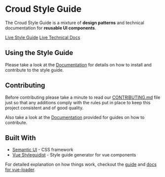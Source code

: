 # Croud Style Guide
The Croud Style Guide is a mixture of **design patterns** and technical documentation for **reusable UI components**.

[Live Style Guide](https://croudsupport.github.io/Croud-Style-Guide/#/)
[Live Technical Docs](https://croudsupport.github.io/Croud-Style-Guide/technical/)

## Using the Style Guide

Please take a look at the [Documentation](https://github.com/CroudSupport/Croud-Style-Guide/blob/master/docs/Introduction.md) for details on how to install and contribute to the style guide.

## Contributing

Before contributing please take a minute to read our [CONTRIBUTING.md](https://github.com/CroudSupport/Croud-Style-Guide/blob/master/CONTRIBUTING.md) file just so that any additions comply with the rules put in place to keep this project consistent and of good quality.

Also take a look at the [Documentation](https://github.com/CroudSupport/Croud-Style-Guide/blob/master/docs/UpdatingTechDocs.md) provided for guides on how to contribute.

## Built With

* [Semantic UI](https://github.com/Semantic-Org/Semantic-UI) - CSS framework
* [Vue Styleguidist](https://github.com/vue-styleguidist/vue-styleguidist) - Style guide generator for vue components

For detailed explanation on how things work, checkout the [guide](http://vuejs-templates.github.io/webpack/) and [docs for vue-loader](http://vuejs.github.io/vue-loader).
